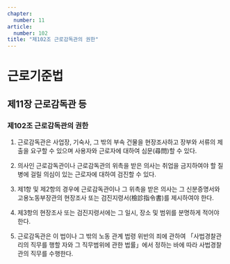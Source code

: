 ```yaml
---
chapter:
  number: 11
article:
  number: 102
title: "제102조 근로감독관의 권한"
---
```

# 근로기준법

## 제11장 근로감독관 등

### 제102조 근로감독관의 권한

1. 근로감독관은 사업장, 기숙사, 그 밖의 부속 건물을 현장조사하고 장부와 서류의 제출을 요구할 수 있으며 사용자와 근로자에 대하여 심문(尋問)할 수 있다.

2. 의사인 근로감독관이나 근로감독관의 위촉을 받은 의사는 취업을 금지하여야 할 질병에 걸릴 의심이 있는 근로자에 대하여 검진할 수 있다.

3. 제1항 및 제2항의 경우에 근로감독관이나 그 위촉을 받은 의사는 그 신분증명서와 고용노동부장관의 현장조사 또는 검진지령서(檢診指令書)를 제시하여야 한다.

4. 제3항의 현장조사 또는 검진지령서에는 그 일시, 장소 및 범위를 분명하게 적어야 한다.

5. 근로감독관은 이 법이나 그 밖의 노동 관계 법령 위반의 죄에 관하여 「사법경찰관리의 직무를 행할 자와 그 직무범위에 관한 법률」에서 정하는 바에 따라 사법경찰관의 직무를 수행한다.
